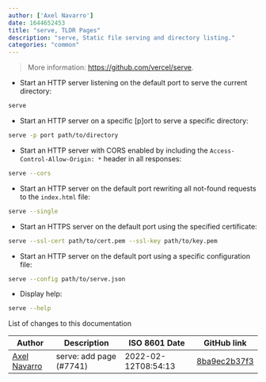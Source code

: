 ```yaml
---
author: ['Axel Navarro']
date: 1644652453
title: "serve, TLDR Pages"
description: "serve, Static file serving and directory listing."
categories: "common"
---
```

> More information: <https://github.com/vercel/serve>.

- Start an HTTP server listening on the default port to serve the current directory:

```bash
serve
```

- Start an HTTP server on a specific [p]ort to serve a specific directory:

```bash
serve -p port path/to/directory
```

- Start an HTTP server with CORS enabled by including the `Access-Control-Allow-Origin: *` header in all responses:

```bash
serve --cors
```

- Start an HTTP server on the default port rewriting all not-found requests to the `index.html` file:

```bash
serve --single
```

- Start an HTTPS server on the default port using the specified certificate:

```bash
serve --ssl-cert path/to/cert.pem --ssl-key path/to/key.pem
```

- Start an HTTP server on the default port using a specific configuration file:

```bash
serve --config path/to/serve.json
```

- Display help:

```bash
serve --help
```
List of changes to this documentation


Author | Description | ISO 8601 Date | GitHub link
------|-----|-----|-----
[Axel Navarro](mailto:navarroaxel@gmail.com) | serve: add page (#7741) | 2022-02-12T08:54:13 | [8ba9ec2b37f3](https://github.com/tldr-pages/tldr/commit/8ba9ec2b37f308c463bc649051fa34b49b158416)

